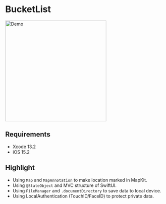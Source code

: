 # BucketList

<img src="Documentation/demo.gif" alt="Demo" width="320"/>

## Requirements
* Xcode 13.2
* iOS 15.2

## Highlight
* Using `Map` and `MapAnnotation` to make location marked in MapKit.
* Using `@StateObject` and MVC structure of SwiftUI.
* Using `FileManager` and `.documentDirectory` to save data to local device.
* Using LocalAuthentication (TouchID/FaceID) to protect private data.
